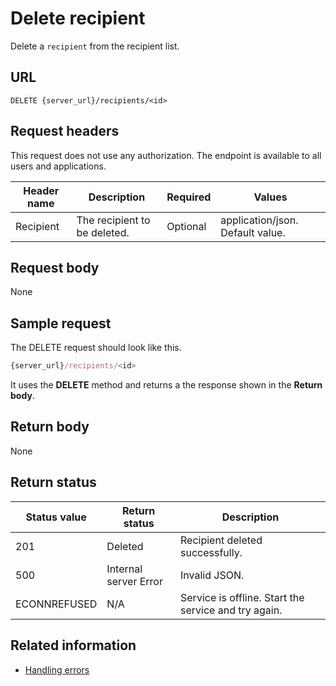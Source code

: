 # Delete recipient

Delete a `recipient` from the recipient list.

## URL

```shell
DELETE {server_url}/recipients/<id>
```

## Request headers

This request does not use any authorization. The endpoint is available to all users and applications.

| Header name | Description | Required | Values |
| -------------- | ------ | ------------ |------------ |
| Recipient | The recipient to be deleted. | Optional | application/json. Default value. |

## Request body

None

## Sample request

The DELETE request should look like this.

```js
{server_url}/recipients/<id>
```

It uses the **DELETE** method and returns a the response shown in the **Return body**.

## Return body

None

## Return status

| Status value | Return status | Description |
| ------------- | ----------- | ----------- |
| 201 | Deleted | Recipient deleted successfully. |
| 500 | Internal server Error | Invalid JSON. |
| ECONNREFUSED | N/A | Service is offline. Start the service and try again. |

## Related information

- [Handling errors](api/handling_errors.md)
